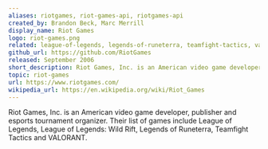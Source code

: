 ```yaml
---
aliases: riotgames, riot-games-api, riotgames-api
created_by: Brandon Beck, Marc Merrill
display_name: Riot Games
logo: riot-games.png
related: league-of-legends, legends-of-runeterra, teamfight-tactics, valorant
github_url: https://github.com/RiotGames
released: September 2006
short_description: Riot Games, Inc. is an American video game developer, publisher and esports tournament organizer.
topic: riot-games
url: https://www.riotgames.com/
wikipedia_url: https://en.wikipedia.org/wiki/Riot_Games
---
```


Riot Games, Inc. is an American video game developer, publisher and esports tournament organizer. Their list of games include League of Legends, League of Legends: Wild Rift, Legends of Runeterra, Teamfight Tactics and VALORANT.
